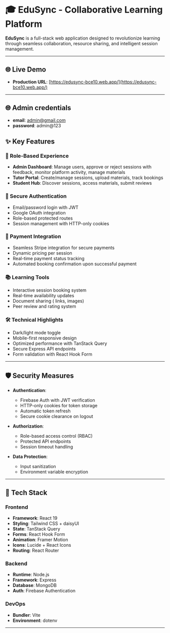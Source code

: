 # 🎓 EduSync - Collaborative Learning Platform

**EduSync** is a full-stack web application designed to revolutionize learning through seamless collaboration, resource sharing, and intelligent session management.

---

## 🌐 Live Demo

- **Production URL**: [https://edusync-bce10.web.app/](https://edusync-bce10.web.app/)

---

## 🌐 Admin credentials

- **email**: admin@gmail.com
- **password**: admin@123

## ✨ Key Features

### 👥 Role-Based Experience

- **Admin Dashboard**: Manage users, approve or reject sessions with feedback, monitor platform activity, manage materials
- **Tutor Portal**: Create/manage sessions, upload materials, track bookings
- **Student Hub**: Discover sessions, access materials, submit reviews

### 🔐 Secure Authentication

- Email/password login with JWT
- Google OAuth integration
- Role-based protected routes
- Session management with HTTP-only cookies

### 🔐 Payment Integration

- Seamless Stripe integration for secure payments
- Dynamic pricing per session
- Real-time payment status tracking
- Automated booking confirmation upon successful payment

### 📚 Learning Tools

- Interactive session booking system
- Real-time availability updates
- Document sharing ( links, images)
- Peer review and rating system

### 🛠️ Technical Highlights

- Dark/light mode toggle
- Mobile-first responsive design
- Optimized performance with TanStack Query
- Secure Express API endpoints
- Form validation with React Hook Form

---

## 🛡️ Security Measures

- **Authentication**:

  - Firebase Auth with JWT verification
  - HTTP-only cookies for token storage
  - Automatic token refresh
  - Secure cookie clearance on logout

- **Authorization**:

  - Role-based access control (RBAC)
  - Protected API endpoints
  - Session timeout handling

- **Data Protection**:
  - Input sanitization
  - Environment variable encryption

---

## 🧰 Tech Stack

### Frontend

- **Framework**: React 19
- **Styling**: Tailwind CSS + daisyUI
- **State**: TanStack Query
- **Forms**: React Hook Form
- **Animation**: Framer Motion
- **Icons**: Lucide + React Icons
- **Routing**: React Router

### Backend

- **Runtime**: Node.js
- **Framework**: Express
- **Database**: MongoDB
- **Auth**: Firebase Authentication

### DevOps

- **Bundler**: Vite
- **Environment**: dotenv

---
